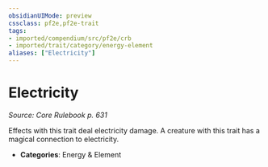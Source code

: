 ```yaml
---
obsidianUIMode: preview
cssclass: pf2e,pf2e-trait
tags:
- imported/compendium/src/pf2e/crb
- imported/trait/category/energy-element
aliases: ["Electricity"]
---
```

# Electricity  
*Source: Core Rulebook p. 631*  

Effects with this trait deal electricity damage. A creature with this trait has a magical connection to electricity.

- **Categories**: Energy & Element